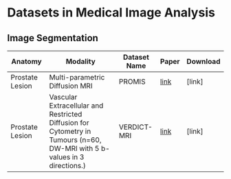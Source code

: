 # Datasets in Medical Image Analysis

## Image Segmentation
| Anatomy | Modality | Dataset Name | Paper | Download |
| --------| ---------|--------------| ----- | ------------- |
| Prostate Lesion | Multi-parametric Diffusion MRI | PROMIS | [link](https://www.sciencedirect.com/science/article/pii/S0140673616324011) | [link] |
| Prostate Lesion | Vascular Extracellular and Restricted Diffusion for Cytometry in Tumours (n=60, DW-MRI with 5 b-values in 3 directions.) | VERDICT-MRI | [link](https://archive.ismrm.org/2015/2872.html) | [link] |
